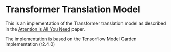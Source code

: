 # Transformer Translation Model
This is an implementation of the Transformer translation model as described in
the [Attention is All You Need](https://arxiv.org/abs/1706.03762) paper. 

The implementation is based on the Tensorflow Model Garden implementation (r2.4.0)

